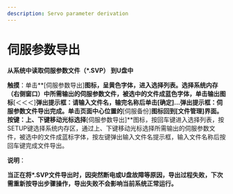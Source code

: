 ```yaml
---
description: Servo parameter derivation
---
```


# 伺服参数导出

**从系统中读取伺服参数文件（\*.SVP） 到U盘中**

**触摸**：单击**\[伺服参数导出\]**图标，呈黄色字体，进入选择列表。选择系统内存（右侧窗口）中所需输出的伺服参数文件，被选中的文件成蓝色字体，单击输出图标**\[＜＜＜\]**弹出提示框：**请输入文件名**，输完名称后单击\[确定\]...弹出提示框：**伺服参数文件导出完成**。单击页面中心位置的**\[伺服备份\]**图标回到\[文件管理\]界面。  
**按键**：上、下键移动光标选择**\[伺服参数导出\]**图标，按回车键进入选择列表，按SETUP键选择系统内存区，通过上、下键移动光标选择所需输出的伺服参数文件，被选中的文件成蓝标字体，按左键弹出输入文件名提示框，输入文件名称后按回车键完成文件导出。

**说明**：

**当正在将\*.SVP文件导出时，因突然断电或U盘故障等原因，导出过程失败，下次需重新按导出步骤操作，导出失败不会影响当前系统正常运行。**


